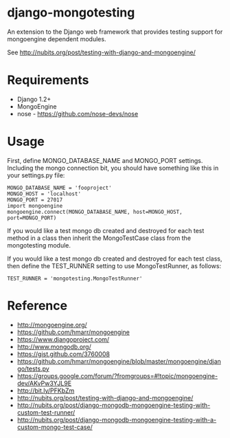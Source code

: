 django-mongotesting
===================

An extension to the Django web framework that provides testing support for mongoengine dependent modules.

See http://nubits.org/post/testing-with-django-and-mongoengine/


Requirements
============

* Django 1.2+
* MongoEngine
* nose - https://github.com/nose-devs/nose

Usage
=====

First, define MONGO_DATABASE_NAME and MONGO_PORT settings. Including the mongo connection bit, you should have something like this in your settings.py file:

    MONGO_DATABASE_NAME = 'fooproject'
    MONGO_HOST = 'localhost'
    MONGO_PORT = 27017
    import mongoengine
    mongoengine.connect(MONGO_DATABASE_NAME, host=MONGO_HOST, port=MONGO_PORT)

If you would like a test mongo db created and destroyed for each test method in a class then inherit the MongoTestCase class from the mongotesting module.

If you would like a test mongo db created and destroyed for each test class, then define the TEST_RUNNER setting to use MongoTestRunner, as follows:

    TEST_RUNNER = 'mongotesting.MongoTestRunner'


Reference
=========

* http://mongoengine.org/
* https://github.com/hmarr/mongoengine
* https://www.djangoproject.com/
* http://www.mongodb.org/
* https://gist.github.com/3760008
* https://github.com/hmarr/mongoengine/blob/master/mongoengine/django/tests.py
* https://groups.google.com/forum/?fromgroups=#!topic/mongoengine-dev/AKvPw3YJL9E
* http://bit.ly/PFKbZm
* http://nubits.org/post/testing-with-django-and-mongoengine/
* http://nubits.org/post/django-mongodb-mongoengine-testing-with-custom-test-runner/
* http://nubits.org/post/django-mongodb-mongoengine-testing-with-a-custom-mongo-test-case/

